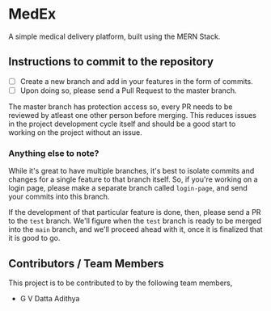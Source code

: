 # MedEx
A simple medical delivery platform, built using the MERN Stack.

## Instructions to commit to the repository
- [ ] Create a new branch and add in your features in the form of commits.
- [ ] Upon doing so, please send a Pull Request to the master branch.

The master branch has protection access so, every PR needs to be reviewed by atleast one other person before merging.
This reduces issues in the project development cycle itself and should be a good start to working on the project without an issue.

### Anything else to note?
While it's great to have multiple branches, it's best to isolate commits and changes for a single feature to that branch itself.
So, if you're working on a login page, please make a separate branch called `login-page`, and send your commits into this branch.

If the development of that particular feature is done, then, please send a PR to the `test` branch.
We'll figure when the `test` branch is ready to be merged into the `main` branch, and we'll proceed ahead with it, once it is finalized that it is good to go.

## Contributors / Team Members
This project is to be contributed to by the following team members,
- G V Datta Adithya
